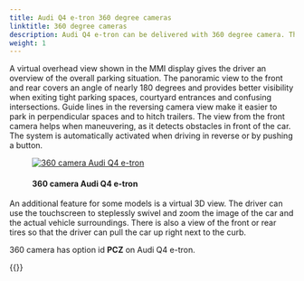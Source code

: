 ```yaml
---
title: Audi Q4 e-tron 360 degree cameras
linktitle: 360 degree cameras
description: Audi Q4 e-tron can be delivered with 360 degree camera. The four 360 degree cameras on the vehicle scan the immediate vicinity and display obstacles within. Drivers can choose from different views that simplify parking and maneuvering. 
weight: 1
---
```

<!-- markdownlint-disable MD033 -->
A virtual overhead view shown in the MMI display gives the driver an overview of the overall parking situation. The panoramic view to the front and rear covers an angle of nearly 180 degrees and provides better visibility when exiting tight parking spaces, courtyard entrances and confusing intersections. Guide lines in the reversing camera view make it easier to park in perpendicular spaces and to hitch trailers. The view from the front camera helps when maneuvering, as it detects obstacles in front of the car. The system is automatically activated when driving in reverse or by pushing a button.

<figure>
    <a href="https://media.electrichasgoneaudi.net/multimedia/models/e-tron-gt/technology/drivingassistance/360camera/360camera.jpg">
        <img src="https://media.electrichasgoneaudi.net/multimedia/models/q4-e-tron/technology/drivingassistance/360camera/360cameras.jpg"
        class="img-fluid" alt="360 camera Audi Q4 e-tron" title="360 camera Audi Q4 e-tron">
    </a>
    <figcaption><h4>360 camera Audi Q4 e-tron</h4></figcaption>
</figure>

An additional feature for some models is a virtual 3D view. The driver can use the touchscreen to steplessly swivel and zoom the image of the car and the actual vehicle surroundings. There is also a view of the front or rear tires so that the driver can pull the car up right next to the curb.

360 camera has option id **PCZ** on Audi Q4 e-tron.

{{<children description="true" />}}
